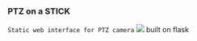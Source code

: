 ### PTZ on a STICK
```Static web interface for PTZ camera```
![](https://raw.githubusercontent.com/brlopes/PTZ_STICK/master/SS.png)
built on flask

